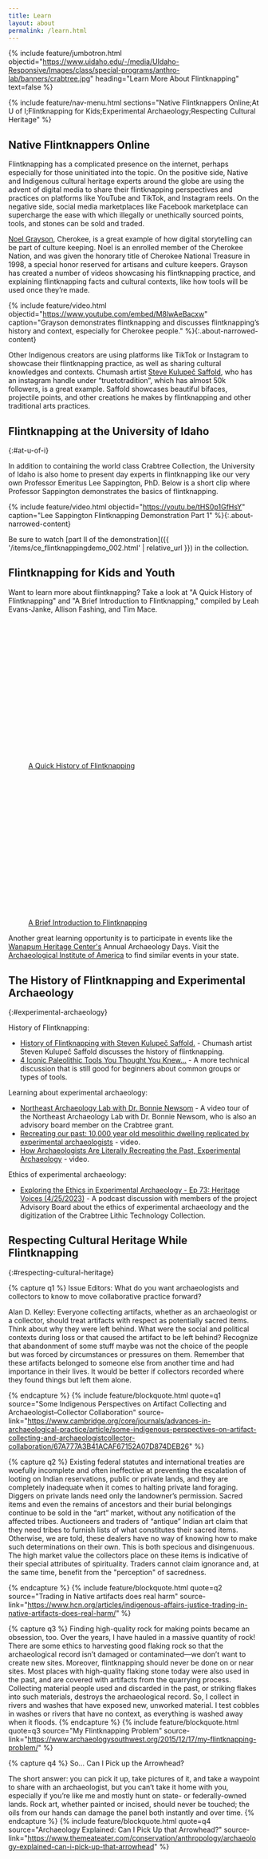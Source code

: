 ```yaml
---
title: Learn
layout: about
permalink: /learn.html
---
```


{% include feature/jumbotron.html objectid="https://www.uidaho.edu/-/media/UIdaho-Responsive/Images/class/special-programs/anthro-lab/banners/crabtree.jpg" heading="Learn More About Flintknapping" text=false %} 

{% include feature/nav-menu.html sections="Native Flintknappers Online;At U of I;Flintknapping for Kids;Experimental Archaeology;Respecting Cultural Heritage" %}

## Native Flintknappers Online

Flintknapping has a complicated presence on the internet, perhaps especially for those uninitiated into the topic. On the positive side, Native and Indigenous cultural heritage experts around the globe are using the advent of digital media to share their flintknapping perspectives and practices on platforms like YouTube and TikTok, and Instagram reels. On the negative side, social media marketplaces like Facebook marketplace can supercharge the ease with which illegally or unethically sourced points, tools, and stones can be sold and traded.

[Noel Grayson](https://thekidshouldseethis.com/post/flintknapping-cherokee-noel-grayson-video), Cherokee, is a great example of how digital storytelling can be part of culture keeping. Noel is an enrolled member of the Cherokee Nation, and was given the honorary title of Cherokee National Treasure in 1998, a special honor reserved for artisans and culture keepers. Grayson has created a number of videos showcasing his flintknapping practice, and explaining flintknapping facts and cultural contexts, like how tools will be used once they’re made.

{% include feature/video.html objectid="https://www.youtube.com/embed/M8lwAeBacxw" caption="Grayson demonstrates flintknapping and discusses flintknapping’s history and context, especially for Cherokee people." %}{:.about-narrowed-content}

Other Indigenous creators are using platforms like TikTok or Instagram to showcase their flintknapping practice, as well as sharing cultural knowledges and contexts. Chumash artist [Steve Kulupeč Saffold](https://www.instagram.com/truetotradition/reel/C6PXIOhSUqh/), who has an instagram handle under “truetotradition”, which has almost 50k followers, is a great example. Saffold showcases beautiful bifaces, projectile points, and other creations he makes by flintknapping and other traditional arts practices.  

## Flintknapping at the University of Idaho
{:#at-u-of-i}

In addition to containing the world class Crabtree Collection, the University of Idaho is also home to present day experts in flintknapping like our very own Professor Emeritus Lee Sappington, PhD. Below is a short clip where Professor Sappington demonstrates the basics of flintknapping. 

{% include feature/video.html objectid="https://youtu.be/tHS0p1GfHsY" caption="Lee Sappington Flintknapping Demonstration Part 1" %}{:.about-narrowed-content}

Be sure to watch [part II of the demonstration]({{ '/items/ce_flintknappingdemo_002.html' | relative_url }}) in the collection.

## Flintknapping for Kids and Youth 

Want to learn more about flintknapping? Take a look at "A Quick History of Flintknapping" and "A Brief Introduction to Flintknapping," compiled by Leah Evans-Janke, Allison Fashing, and Tim Mace.

<div class="row about-narrowed-content">
<div class="col-md-6">
    <figure class="figure mx-3">
        <a href="{{ '/items/ce_educationalbooklet_001.html' | relative_url }}">
            <img class="figure-img img-fluid rounded lazyload" alt="cover of A Quick History of Flintknapping" title="click to see item" src="data:image/svg+xml,%3Csvg xmlns='http://www.w3.org/2000/svg' viewBox='0 0 3 2'%3E%3C/svg%3E" data-src="https://objects.lib.uidaho.edu/crabtree/small/ce_educationalbooklet_001_sm.jpg" >
        </a>
        <figcaption class="figure-caption text-center"><a href="{{ '/items/ce_educationalbooklet_001.html' | relative_url }}">A Quick History of Flintknapping</a></figcaption>
    </figure>
</div>
<div class="col-md-6">
    <figure class="figure mx-3">
        <a href="{{ '/items/ce_educationalbooklet_002.html' | relative_url }}">
            <img class="figure-img img-fluid rounded lazyload" alt="cover of A Brief Introduction to Flintknapping" title="click to see item" src="data:image/svg+xml,%3Csvg xmlns='http://www.w3.org/2000/svg' viewBox='0 0 3 2'%3E%3C/svg%3E" data-src="https://objects.lib.uidaho.edu/crabtree/small/ce_educationalbooklet_002_sm.jpg" >
        </a>
        <figcaption class="figure-caption text-center"><a href="{{ '/items/ce_educationalbooklet_002.html' | relative_url }}">A Brief Introduction to Flintknapping</a></figcaption>
    </figure>
</div>
</div>

<!--Blurb from Leah-->

Another great learning opportunity is to participate in events like the [Wanapum Heritage Center's](https://wanapum.org/) Annual Archaeology Days. Visit the [Archaeological Institute of America](https://www.archaeological.org/programs/educators/more-resources/statemonths/) to find similar events in your state.

<!--Mention Heritage Days and finding links to similar content in your region-->

## The History of Flintknapping and Experimental Archaeology
{:#experimental-archaeology}

History of Flintknapping: 

- [History of Flintknapping with Steven Kulupeč Saffold.](https://www.youtube.com/watch?v=2GLHA4liRoU) - Chumash artist  Steven Kulupeč Saffold discusses the history of flintknapping.
- [4 Iconic Paleolithic Tools You Thought You Knew...](https://www.ancientcraft.co.uk/post/4-iconic-palaeolithic-tools-you-thought-you-knew) - A more technical discussion that is still good for beginners about common groups or types of tools.

Learning about experimental archaeology: 

- [Northeast Archaeology Lab with Dr. Bonnie Newsom](https://www.youtube.com/watch?v=LJNhVc8Cn74) - A video tour of the Northeast Archaeology Lab with Dr. Bonnie Newsom, who is also an advisory board member on the Crabtree grant.
- [Recreating our past: 10,000 year old mesolithic dwelling replicated by experimental archaeologists](https://www.youtube.com/watch?v=WKYPLffs748) - video.
- [How Archaeologists Are Literally Recreating the Past, Experimental Archaeology](https://www.youtube.com/watch?v=j7767z2SuzA) - video.

Ethics of experimental archaeology:

- [Exploring the Ethics in Experimental Archaeology - Ep 73: Heritage Voices (4/25/2023)](https://www.archaeologypodcastnetwork.com/heritagevoices/73?rq=crabtree) - A podcast discussion with members of the project Advisory Board about the ethics of experimental archaeology and the digitization of the Crabtree Lithic Technology Collection.  

## Respecting Cultural Heritage While Flintknapping
{:#respecting-cultural-heritage}

{% capture q1 %}
Issue Editors: What do you want archaeologists and collectors to know to move collaborative practice forward? 

Alan D. Kelley: Everyone collecting artifacts, whether as an archaeologist or a collector, should treat artifacts with respect as potentially sacred items. Think about why they were left behind. What were the social and political contexts during loss or that caused the artifact to be left behind? Recognize that abandonment of some stuff maybe was not the choice of the people but was forced by circumstances or pressures on them. Remember that these artifacts belonged to someone else from another time and had importance in their lives. It would be better if collectors recorded where they found things but left them alone.

{% endcapture %}
{% include feature/blockquote.html quote=q1 source="Some Indigenous Perspectives on Artifact Collecting and Archaeologist–Collector Collaboration" source-link="https://www.cambridge.org/core/journals/advances-in-archaeological-practice/article/some-indigenous-perspectives-on-artifact-collecting-and-archaeologistcollector-collaboration/67A777A3B41ACAF67152A07D874DEB26" %}

{% capture q2 %}
Existing federal statutes and international treaties are woefully incomplete and often ineffective at preventing the escalation of looting on Indian reservations, public or private lands, and they are completely inadequate when it comes to halting private land foraging. Diggers on private lands need only the landowner’s permission. Sacred items and even the remains of ancestors and their burial belongings continue to be sold in the “art” market, without any notification of the affected tribes. Auctioneers and traders of “antique” Indian art claim that they need tribes to furnish lists of what constitutes their sacred items. Otherwise, we are told, these dealers have no way of knowing how to make such determinations on their own. This is both specious and disingenuous. The high market value the collectors place on these items is indicative of their special attributes of spirituality. Traders cannot claim ignorance and, at the same time, benefit from the "perception" of sacredness.

{% endcapture %}
{% include feature/blockquote.html quote=q2 source="Trading in Native artifacts does real harm" source-link="https://www.hcn.org/articles/indigenous-affairs-justice-trading-in-native-artifacts-does-real-harm/" %}

{% capture q3 %}
Finding high-quality rock for making points became an obsession, too. Over the years, I have hauled in a massive quantity of rock! There are some ethics to harvesting good flaking rock so that the archaeological record isn’t damaged or contaminated—we don’t want to create new sites. Moreover, flintknapping should never be done on or near sites. Most places with high-quality flaking stone today were also used in the past, and are covered with artifacts from the quarrying process. Collecting material people used and discarded in the past, or striking flakes into such materials, destroys the archaeological record. So, I collect in rivers and washes that have exposed new, unworked material. I test cobbles in washes or rivers that have no context, as everything is washed away when it floods.
{% endcapture %}
{% include feature/blockquote.html quote=q3 source="My Flintknapping Problem" source-link="https://www.archaeologysouthwest.org/2015/12/17/my-flintknapping-problem/" %}

{% capture q4 %}
So... Can I Pick up the Arrowhead? 

The short answer: you can pick it up, take pictures of it, and take a waypoint to share with an archaeologist, but you can’t take it home with you, especially if you’re like me and mostly hunt on state- or federally-owned lands. Rock art, whether painted or incised, should never be touched; the oils from our hands can damage the panel both instantly and over time.
{% endcapture %}
{% include feature/blockquote.html quote=q4 source="Archaeology Explained: Can I Pick Up that Arrowhead?" source-link="https://www.themeateater.com/conservation/anthropology/archaeology-explained-can-i-pick-up-that-arrowhead" %}
